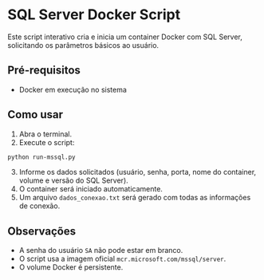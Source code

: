 # SQL Server Docker Script

Este script interativo cria e inicia um container Docker com SQL Server, solicitando os parâmetros básicos ao usuário.

## Pré-requisitos

- Docker em execução no sistema

## Como usar

1. Abra o terminal.
2. Execute o script:

```bash
python run-mssql.py
```

3. Informe os dados solicitados (usuário, senha, porta, nome do container, volume e versão do SQL Server).
4. O container será iniciado automaticamente.
5. Um arquivo `dados_conexao.txt` será gerado com todas as informações de conexão.

## Observações

- A senha do usuário `SA` não pode estar em branco.
- O script usa a imagem oficial `mcr.microsoft.com/mssql/server`.
- O volume Docker é persistente.
